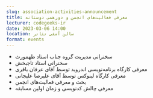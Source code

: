 ```yaml
---
slug: association-activities-announcement
title: معرفی فعالیت‌های انجمن و دورهمی دوستانه
lecturer: codegeeks-ir
date: 2023-03-06 14:00
location: سالن آمفی تئاتر
format: events
---
```


- سخنرانی مدیریت گروه جناب استاد طهمورث
- سخنرانی استاد تاجبخش
- معرفی کارگاه برنامه‌نویسی اندروید توسط آقای عرفان باقری
- معرفی کارگاه لینوکس توسط آقای علیرضا علیجانی
- بحث و معرفی فعالیت‌های انجمن
- معرفی چالش کدنویسی و زمان اولین مسابقه
